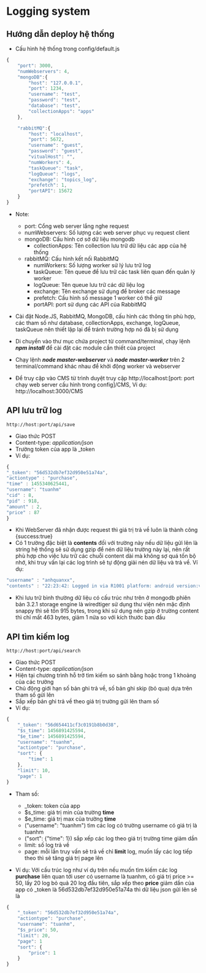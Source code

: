 # Logging system
## Hướng dẫn deploy hệ thống
*   Cấu hình hệ thống trong config/default.js
```javascript
{
    "port": 3000,
    "numWebservers": 4,
    "mongoDB":{
        "host": "127.0.0.1",
        "port": 1234,
        "username": "test",
        "password": "test",
        "database": "test",
        "collectionApps": "apps"
    },

    "rabbitMQ":{
        "host": "localhost",
        "port": 5672,
        "username": "guest",
        "password": "guest",
        "vitualHost": "",
        "numWorkers": 4,
        "taskQueue": "task",
        "logQueue": "logs",
        "exchange": "topics_log",
        "prefetch": 1,
        "portAPI": 15672
    }
}
```
* Note:
    * port: Cổng web server lắng nghe request
    * numWebservers: Số lượng các web server phục vụ request client
    * mongoDB: Cấu hình cơ sở dữ liệu mongodb 
        * collectionApps: Tên collection lưu trữ dữ liệu các app của hệ thống
    * rabbitMQ: Cấu hình kết nối RabbitMQ
        * numWorkers: Số lượng worker sử lý lưu trữ log
        * taskQueue: Tên queue để lưu trữ các task liên quan đến quản lý worker
        * logQueue: Tên queue lưu trữ các dữ  liệu log
        * exchange: Tên exchange sử dụng để broker các message 
        * prefetch: Cấu hình số message 1 worker có thể giữ 
        * portAPI: port sử dụng các API của RabbitMQ

* Cài đặt Node.JS, RabbitMQ, MongoDB, cấu hình các thông tin phù hợp, các tham số như database, collectionApps, exchange, logQueue, taskQueue nên thiết lập lại để tránh trường hợp nó đã bị sử dụng

* Di chuyển vào thư mục chứa project từ command/terminal, chạy lệnh ***npm install*** để cài đặt các module cần thiết của project

* Chạy lệnh ***node master-webserver*** và ***node master-worker*** trên 2 terminal/command khác nhau để khởi động worker và webserver
* Để truy cập vào CMS  từ trình duyệt truy cập http://localhost:[port: port chạy web server cấu hình trong config]/CMS, Ví dụ: http://localhost:3000/CMS

## API lưu trữ log
    http://host:port/api/save
* Giao thức POST
* Content-type: *application/json*
* Trường token của app là _token
* Ví dụ: 
```javascript
{
"_token": "56d532db7ef32d950e51a74a",
"actiontype" : "purchase", 
"time" : 1455340625441, 
"username": "tuanhm"
"cid" : 8, 
"pid" : 918,
"amount" : 2,
"price" : 87
}
```

* Khi WebServer đã nhận được request thì giá trị trả về luôn là thành công {success:true}
* Có 1 trường đặc biệt là **contents** đối với trường này nếu dữ liệu gửi lên là string hệ thống sẽ sử dụng gzip để nén dữ liệu trường này lại, nên rất phù hợp cho việc lưu trữ các chuỗi content dài mà không sợ quá tốn bộ nhớ, khi truy vấn lại các log trình sẽ tự động giải nén dữ liệu và trả về. Ví dụ: 
```javascript
"username" : "anhquanxx",
"contents" : "22:23:42: Logged in via R1001 platform: android version:v1.2.02 | vCode : 19 | 23/7/2014 money:10067 exp:520\n22:25:21: At b 7 r 17 chinese chess play game: 1380615_1446305121664_289\n22:40:56: receive: 1900. now, money: 11967 exp: 524\n22:41:12: At b 7 r 17 chinese chess play game: 1380615_1446306072683_290\n22:59:41: receive: -2000. now, money: 9967 exp: 524\n23:00:19: be kicked\n23:01:13: At b 44 r 11 chinese chess play game: 1379116_1446307273838_249\n23:16:33: receive: -8000. now, money: 1967 exp: 524\n23:17:36: charged 1000 gold\n23:18:05: At b 11 r 19 chinese chess play game: 1381131_1446308285452_175\n23:23:43: get online bonus: 110\n23:40:12: receive: -1000. now, money: 2077 exp: 524\n23:40:24: At b 11 r 19 chinese chess play game: 1381131_1446309624211_176\n23:59:20: receive: -1000. now, money: 1077 exp: 524\n23:59:30: log out"
```
*   Khi lưu trữ bình thường dữ liệu có cấu trúc như trên ở mongodb phiên bản 3.2.1 storage engine là wiredtiger sử dụng thư viện nén mặc định snappy thì sẽ tốn  915 bytes, trong khi sử dụng nén gzip ở trường content thì chỉ mất  463 bytes, giảm 1 nửa so với kích thước ban đầu
## API tìm kiếm log
    http://host:port/api/search
* Giao thức POST
* Content-type: *application/json*
* Hiện tại chương trình hỗ trỡ tìm kiếm so sánh bằng hoặc trong 1 khoảng của các trường
* Chủ động giới hạn số bản ghi trả về, số bản ghi skip (bỏ qua) dựa trên tham số gửi lên
* Sắp xếp bản ghi trả về theo giá trị trường gửi lên tham số
* Ví dụ:
```javascript
{
    "_token": "56d654411cf3c0191b8b0d38",
    "$s_time": 1456891425594,
    "$e_time": 1456891425594,
    "username": "tuanhm",
    "actiontype": "purchase",
    "sort": {
        "time": 1
    },
    "limit": 10,
    "page": 1
}
```
* Tham số:
    * _token: token của app
    * $s_time: giá trị min của trường **time**
    * $e_time: giá trị max của trường **time**
    * ("username": "tuanhm") tìm các log có trường username có giá trị là tuanhm
    * ("sort": {"time": 1}) sắp xếp các log theo giá trị trường time giảm dần
    * limit: số log trả về
    * page: mỗi lần truy vấn sẽ trả về chỉ  **limit** log, muốn lấy các log tiếp theo thì sẽ tăng giá trị page lên

* Ví dụ: Với cấu trúc log như ví dụ trên nếu muốn tìm kiếm các log **purchase** liên quan tới user có username là tuanhm, có giá trị price >= 50, lấy 20 log bỏ quả 20 log đầu tiên, sắp xếp theo  **price** giảm dần  của app có _token là  56d532db7ef32d950e51a74a thì dữ liệu json gửi lên sẽ là
```javascript
{
    "_token": "56d532db7ef32d950e51a74a",
    "actiontype": "purchase",
    "username": "tuanhm",
    "$s_price": 50,
    "limit": 20,
    "page": 1
    "sort": {
        "price": 1
    }
}
```

